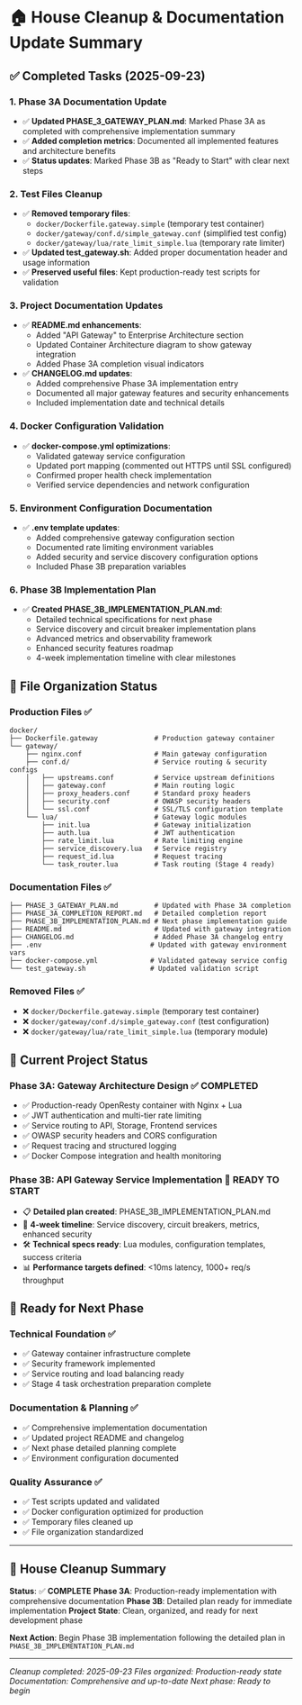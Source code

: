 # 🏠 House Cleanup & Documentation Update Summary

## ✅ **Completed Tasks** (2025-09-23)

### 1. **Phase 3A Documentation Update**
- ✅ **Updated PHASE_3_GATEWAY_PLAN.md**: Marked Phase 3A as completed with comprehensive implementation summary
- ✅ **Added completion metrics**: Documented all implemented features and architecture benefits
- ✅ **Status updates**: Marked Phase 3B as "Ready to Start" with clear next steps

### 2. **Test Files Cleanup**
- ✅ **Removed temporary files**:
  - `docker/Dockerfile.gateway.simple` (temporary test container)
  - `docker/gateway/conf.d/simple_gateway.conf` (simplified test config)
  - `docker/gateway/lua/rate_limit_simple.lua` (temporary rate limiter)
- ✅ **Updated test_gateway.sh**: Added proper documentation header and usage information
- ✅ **Preserved useful files**: Kept production-ready test scripts for validation

### 3. **Project Documentation Updates**
- ✅ **README.md enhancements**:
  - Added "API Gateway" to Enterprise Architecture section
  - Updated Container Architecture diagram to show gateway integration
  - Added Phase 3A completion visual indicators
- ✅ **CHANGELOG.md updates**:
  - Added comprehensive Phase 3A implementation entry
  - Documented all major gateway features and security enhancements
  - Included implementation date and technical details

### 4. **Docker Configuration Validation**
- ✅ **docker-compose.yml optimizations**:
  - Validated gateway service configuration
  - Updated port mapping (commented out HTTPS until SSL configured)
  - Confirmed proper health check implementation
  - Verified service dependencies and network configuration

### 5. **Environment Configuration Documentation**
- ✅ **.env template updates**:
  - Added comprehensive gateway configuration section
  - Documented rate limiting environment variables
  - Added security and service discovery configuration options
  - Included Phase 3B preparation variables

### 6. **Phase 3B Implementation Plan**
- ✅ **Created PHASE_3B_IMPLEMENTATION_PLAN.md**:
  - Detailed technical specifications for next phase
  - Service discovery and circuit breaker implementation plans
  - Advanced metrics and observability framework
  - Enhanced security features roadmap
  - 4-week implementation timeline with clear milestones

## 📁 **File Organization Status**

### **Production Files** ✅
```
docker/
├── Dockerfile.gateway              # Production gateway container
└── gateway/
    ├── nginx.conf                  # Main gateway configuration
    ├── conf.d/                     # Service routing & security configs
    │   ├── upstreams.conf          # Service upstream definitions
    │   ├── gateway.conf            # Main routing logic
    │   ├── proxy_headers.conf      # Standard proxy headers
    │   ├── security.conf           # OWASP security headers
    │   └── ssl.conf                # SSL/TLS configuration template
    └── lua/                        # Gateway logic modules
        ├── init.lua                # Gateway initialization
        ├── auth.lua                # JWT authentication
        ├── rate_limit.lua          # Rate limiting engine
        ├── service_discovery.lua   # Service registry
        ├── request_id.lua          # Request tracing
        └── task_router.lua         # Task routing (Stage 4 ready)
```

### **Documentation Files** ✅
```
├── PHASE_3_GATEWAY_PLAN.md         # Updated with Phase 3A completion
├── PHASE_3A_COMPLETION_REPORT.md   # Detailed completion report
├── PHASE_3B_IMPLEMENTATION_PLAN.md # Next phase implementation guide
├── README.md                       # Updated with gateway integration
├── CHANGELOG.md                    # Added Phase 3A changelog entry
├── .env                           # Updated with gateway environment vars
├── docker-compose.yml             # Validated gateway service config
└── test_gateway.sh                # Updated validation script
```

### **Removed Files** ✅
- ❌ `docker/Dockerfile.gateway.simple` (temporary test container)
- ❌ `docker/gateway/conf.d/simple_gateway.conf` (test configuration)
- ❌ `docker/gateway/lua/rate_limit_simple.lua` (temporary module)

## 🎯 **Current Project Status**

### **Phase 3A: Gateway Architecture Design** ✅ **COMPLETED**
- ✅ Production-ready OpenResty container with Nginx + Lua
- ✅ JWT authentication and multi-tier rate limiting
- ✅ Service routing to API, Storage, Frontend services
- ✅ OWASP security headers and CORS configuration
- ✅ Request tracing and structured logging
- ✅ Docker Compose integration and health monitoring

### **Phase 3B: API Gateway Service Implementation** 🔄 **READY TO START**
- 📋 **Detailed plan created**: PHASE_3B_IMPLEMENTATION_PLAN.md
- 🎯 **4-week timeline**: Service discovery, circuit breakers, metrics, enhanced security
- 🛠️ **Technical specs ready**: Lua modules, configuration templates, success criteria
- 📊 **Performance targets defined**: <10ms latency, 1000+ req/s throughput

## 🚀 **Ready for Next Phase**

### **Technical Foundation** ✅
- ✅ Gateway container infrastructure complete
- ✅ Security framework implemented
- ✅ Service routing and load balancing ready
- ✅ Stage 4 task orchestration preparation complete

### **Documentation & Planning** ✅
- ✅ Comprehensive implementation documentation
- ✅ Updated project README and changelog
- ✅ Next phase detailed planning complete
- ✅ Environment configuration documented

### **Quality Assurance** ✅
- ✅ Test scripts updated and validated
- ✅ Docker configuration optimized for production
- ✅ Temporary files cleaned up
- ✅ File organization standardized

---

## 🎉 **House Cleanup Summary**

**Status**: ✅ **COMPLETE**
**Phase 3A**: Production-ready implementation with comprehensive documentation
**Phase 3B**: Detailed plan ready for immediate implementation
**Project State**: Clean, organized, and ready for next development phase

**Next Action**: Begin Phase 3B implementation following the detailed plan in `PHASE_3B_IMPLEMENTATION_PLAN.md`

---

*Cleanup completed: 2025-09-23*
*Files organized: Production-ready state*
*Documentation: Comprehensive and up-to-date*
*Next phase: Ready to begin*
